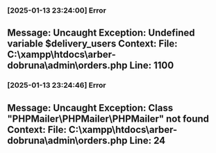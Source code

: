 ### [2025-01-13 23:24:00] Error

**Message:** Uncaught Exception: Undefined variable $delivery_users
**Context:** File: C:\xampp\htdocs\arber-dobruna\admin\orders.php Line: 1100
---

### [2025-01-13 23:24:46] Error

**Message:** Uncaught Exception: Class &quot;PHPMailer\PHPMailer\PHPMailer&quot; not found
**Context:** File: C:\xampp\htdocs\arber-dobruna\admin\orders.php Line: 24
---

